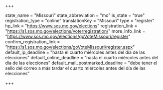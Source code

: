 +++

state_name = "Missouri"
state_abbreviation = "mo"
is_state = "true"
registration_type = "online"
translationKey = "Missouri"
type = "register"
hp_link = "https://www.sos.mo.gov/elections"
registration_link = "https://s1.sos.mo.gov/elections/voterregistration/"
more_info_link = "https://www.sos.mo.gov/elections/goVoteMissouri/register"
confirm_registration_link = "https://s1.sos.mo.gov/elections/goVoteMissouri/register.aspx"
default_ip_deadline = "hasta el cuarto miércoles antes del día de las elecciones"
default_online_deadline = "hasta el cuarto miércoles antes del día de las elecciones"
default_mail_postmarked_deadline = "debe tener el sello del correo a más tardar el cuarto miércoles antes del día de las elecciones"

+++